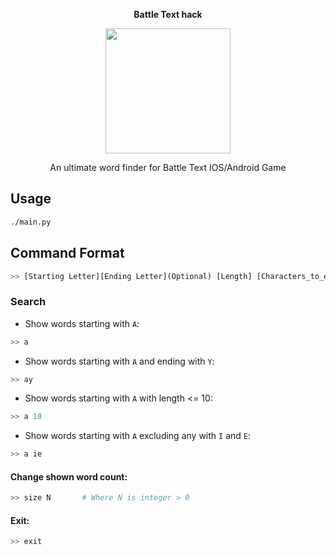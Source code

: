 **<p align="center">Battle Text hack</p>**

<p align="center">
  <img width="200" height="200" src="https://lh3.googleusercontent.com/ZrrkvK_GvQ1-YAfU9htQNPh5n8Zh5sL2DQHSuGy9PaoBJ-HCoX1Cfvr0j5C9MKqtKN4">
</p>


<p align="center">An ultimate word finder for Battle Text IOS/Android Game</p>

## Usage
```bash
./main.py
```
## Command Format
```python
>> [Starting Letter][Ending Letter](Optional) [Length] [Characters_to_exclude]
```
### Search

  - Show words starting with `A`:
```python
>> a
```
  - Show words starting with `A` and ending with `Y`:
```python
>> ay
```
  - Show words starting with `A` with length <= 10:
```python
>> a 10
```
  - Show words starting with `A` excluding any with `I` and `E`:
```python
>> a ie
```
#### Change shown word count:
```python
>> size N       # Where N is integer > 0
```
#### Exit:
```python
>> exit
```
